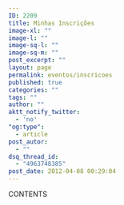 ```yaml
---
ID: 2209
title: Minhas Inscrições
image-xl: ""
image-l: ""
image-sq-l: ""
image-sq-m: ""
post_excerpt: ""
layout: page
permalink: eventos/inscricoes
published: true
categories: ""
tags: ""
author: ""
aktt_notify_twitter:
  - 'no'
"og:type":
  - article
post_autor:
  - ""
dsq_thread_id:
  - "4963748385"
post_date: 2012-04-08 00:29:04
---
```

CONTENTS